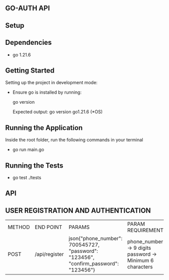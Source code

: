## GO-AUTH API

## Setup

## Dependencies 
<ul>
    <li>go 1.21.6</li>
</ul>

## Getting Started
Setting up the project in development mode:
<ul>
    <li>Ensure go is installed by running:</li>
    <p>go version</p>
    <p>Expected output: go version go1.21.6 (*OS)</p>
</ul>

## Running the Application
<p>Inside the root folder, run the following commands in your terminal</p>
<ul>
    <li>go run main.go</li>
</ul>

## Running the Tests
<ul>
    <li>go test ./tests</li>
 </ul>

 ## API
 <table>
    <h2>USER REGISTRATION AND AUTHENTICATION</h2>
    <tr>
        <td>METHOD</td>
        <td>END POINT</td>
        <td>PARAMS</td>
        <td>PARAM REQUIREMENTS</td>
    </tr>
    <tr>
        <td>POST</td>
        <td>/api/register</td>
        <td>
            json{"phone_number": 700545727, "password": "123456", "confirm_password": "123456"}
        </td>
        <td>
            phone_number -> 9 digits
            password -> Minimum 6 characters
        </td>
    </tr>
 </table>